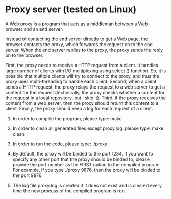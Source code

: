 # Proxy server (tested on Linux)

A Web proxy is a program that acts as a middleman between a Web browser and an end server.

Instead of contacting the end server directly to get a Web page, the browser contacts the proxy, 
which forwards the request on to the end server. When the end server replies to the proxy, the
proxy sends the reply on to the browser.

First, the proxy needs to receive a HTTP request from a client. It handles large number of clients
with I/O multiplexing using select () function. So, it is possible that multiple clients will try
to connect to the proxy, and thus the proxy uses multi-threading to handle each client. Second,
when a client sends a HTTP request, the proxy relays the request to a web server to get a content
for the request (technically, the proxy checks whether a content for the request in a local
repository, but I skip it). Third, if the proxy receives the content from a web server, then the
proxy should return this content to a client. Finally, the proxy should keep a log  for each
request of a client.

1. In order to complile the program, please type: make

2. In order to clean all generated files except proxy.log, please type: make clean

3. In order to run the code, please type: ./proxy

4. By default, the proxy will be binded to the port 1234. If you want to specify
any other port that the proxy should be binded to, please provide the port
number as the FIRST option to the compiled program. For example, if you type
./proxy 9876, then the proxy will be binded to the port 9876.

5. The log file proxy.log is created if it does not exist and is cleared every time
the new process of the compiled program is run.
